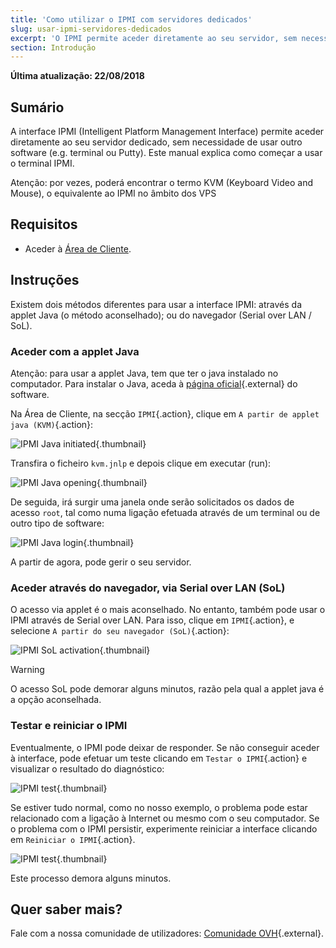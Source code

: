 ```yaml
---
title: 'Como utilizar o IPMI com servidores dedicados'
slug: usar-ipmi-servidores-dedicados
excerpt: 'O IPMI permite aceder diretamente ao seu servidor, sem necessidade de usar outro software'
section: Introdução
---
```


**Última atualização: 22/08/2018**

## Sumário

A interface IPMI (Intelligent Platform Management Interface) permite aceder diretamente ao seu servidor dedicado, sem necessidade de usar outro software (e.g. terminal ou Putty). Este manual explica como começar a usar o terminal IPMI.

Atenção: por vezes, poderá encontrar o termo KVM (Keyboard Video and Mouse), o equivalente ao IPMI no âmbito dos VPS 

## Requisitos

- Aceder à [Área de Cliente](https://www.ovh.com/auth/?action=gotomanager&from=https://www.ovh.pt/&ovhSubsidiary=pt).


## Instruções

Existem dois métodos diferentes para usar a interface IPMI: através da applet Java (o método aconselhado); ou do navegador (Serial over LAN / SoL).

### Aceder com a applet Java

Atenção: para usar a applet Java, tem que ter o java instalado no computador. Para instalar o Java, aceda à [página oficial](https://www.java.com/pt_BR/download/){.external} do software.

Na Área de Cliente, na secção `IPMI`{.action}, clique em `A partir de applet java (KVM)`{.action}:

![IPMI Java initiated](images/java_ipmi_initiate.png){.thumbnail}

Transfira o ficheiro `kvm.jnlp` e depois clique em executar (run):

![IPMI Java opening](images/java_ipmi_activation.png){.thumbnail}

De seguida, irá surgir uma janela onde serão solicitados os dados de acesso `root`, tal como numa ligação efetuada através de um terminal ou de outro tipo de software:

![IPMI Java login](images/java_ipmi_login.png){.thumbnail}

A partir de agora, pode gerir o seu servidor.

### Aceder através do navegador, via Serial over LAN (SoL)

O acesso via applet é o mais aconselhado. No entanto, também pode usar o IPMI através de Serial over LAN. Para isso, clique em `IPMI`{.action}, e selecione `A partir do seu navegador (SoL)`{.action}:

![IPMI SoL activation](images/sol_ipmi_activation.png){.thumbnail}

> [!warning]
>
> O acesso SoL pode demorar alguns minutos, razão pela qual a applet java é a opção aconselhada.
>

### Testar e reiniciar o IPMI

Eventualmente, o IPMI pode deixar de responder. Se não conseguir aceder à interface, pode efetuar um teste clicando em `Testar o IPMI`{.action} e visualizar o resultado do diagnóstico:

![IPMI test](images/ipmi_test.png){.thumbnail}

Se estiver tudo normal, como no nosso exemplo, o problema pode estar relacionado com a ligação à Internet ou mesmo com o seu computador. Se o problema com o IPMI persistir, experimente reiniciar a interface clicando em `Reiniciar o IPMI`{.action}.

![IPMI test](images/ipmi_reboot.png){.thumbnail}

Este processo demora alguns minutos.

## Quer saber mais?

Fale com a nossa comunidade de utilizadores: [Comunidade OVH](https://community.ovh.com/en/){.external}.
